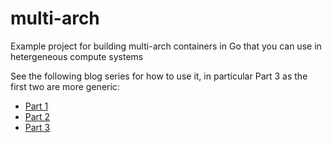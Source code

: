 # multi-arch
Example project for building multi-arch containers in Go that you can use in hetergeneous compute systems

See the following blog series for how to use it, in particular Part 3 as the first two are more generic:

* [Part 1](https://blog.thehandyhacker.com/posts/multi-arch1/)
* [Part 2](https://blog.thehandyhacker.com/posts/multi-arch2/)
* [Part 3](https://blog.thehandyhacker.com/posts/multi-arch3/)
